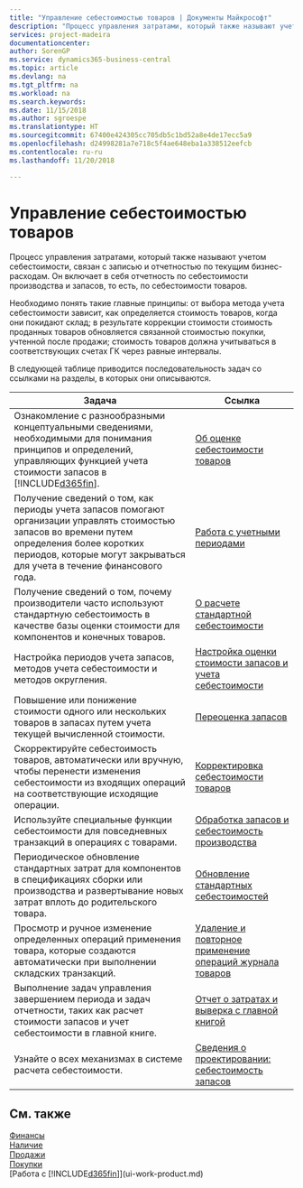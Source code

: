 ```yaml
---
title: "Управление себестоимостью товаров | Документы Майкрософт"
description: "Процесс управления затратами, который также называют учетом себестоимости, связан с записью и отчетностью по текущим бизнес-расходам. Он включает в себя отчетность по себестоимости производства и запасов, то есть, по себестоимости товаров."
services: project-madeira
documentationcenter: 
author: SorenGP
ms.service: dynamics365-business-central
ms.topic: article
ms.devlang: na
ms.tgt_pltfrm: na
ms.workload: na
ms.search.keywords: 
ms.date: 11/15/2018
ms.author: sgroespe
ms.translationtype: HT
ms.sourcegitcommit: 67400e424305cc705db5c1bd52a8e4de17ecc5a9
ms.openlocfilehash: d24998281a7e718c5f4ae648eba1a338512eefcb
ms.contentlocale: ru-ru
ms.lasthandoff: 11/20/2018

---
```

# <a name="managing-inventory-costs"></a>Управление себестоимостью товаров
Процесс управления затратами, который также называют учетом себестоимости, связан с записью и отчетностью по текущим бизнес-расходам. Он включает в себя отчетность по себестоимости производства и запасов, то есть, по себестоимости товаров.   

Необходимо понять такие главные принципы: от выбора метода учета себестоимости зависит, как определяется стоимость товаров, когда они покидают склад; в результате коррекции стоимости стоимость проданных товаров обновляется связанной стоимостью покупки, учтенной после продажи; стоимость товаров должна учитываться в соответствующих счетах ГК через равные интервалы.

В следующей таблице приводится последовательность задач со ссылками на разделы, в которых они описываются.

|**Задача**|**Ссылка**|  
|------------|-------------|  
|Ознакомление с разнообразными концептуальными сведениями, необходимыми для понимания принципов и определений, управляющих функцией учета стоимости запасов в [!INCLUDE[d365fin](includes/d365fin_md.md)].|[Об оценке себестоимости товаров](finance-learn-about-costing.md)|  
|Получение сведений о том, как периоды учета запасов помогают организации управлять стоимостью запасов во времени путем определения более коротких периодов, которые могут закрываться для учета в течение финансового года.|[Работа с учетными периодами](finance-how-to-work-with-inventory-periods.md)|
|Получение сведений о том, почему производители часто используют стандартную себестоимость в качестве базы оценки стоимости для компонентов и конечных товаров.|[О расчете стандартной себестоимости](finance-about-calculating-standard-cost.md)|
|Настройка периодов учета запасов, методов учета себестоимости и методов округления.|[Настройка оценки стоимости запасов и учета себестоимости](finance-set-up-inventory-valuation-and-costing.md)|
|Повышение или понижение стоимости одного или нескольких товаров в запасах путем учета текущей вычисленной стоимости.|[Переоценка запасов](inventory-how-revalue-inventory.md)|
|Скорректируйте себестоимость товаров, автоматически или вручную, чтобы перенести изменения себестоимости из входящих операций на соответствующие исходящие операции.|[Корректировка себестоимости товаров](inventory-how-adjust-item-costs.md)|
|Используйте специальные функции себестоимости для повседневных транзакций в операциях с товарами.|[Обработка запасов и себестоимость производства](finance-handle-inventory-and-manufacturing-costs.md)|  
|Периодическое обновление стандартных затрат для компонентов в спецификациях сборки или производства и развертывание новых затрат вплоть до родительского товара.|[Обновление стандартных себестоимостей](finance-how-to-update-standard-costs.md)|
|Просмотр и ручное изменение определенных операций применения товара, которые создаются автоматически при выполнении складских транзакций.|[Удаление и повторное применение операций журнала товаров](finance-how-to-remove-and-reapply-item-entries.md)|
|Выполнение задач управления завершением периода и задач отчетности, таких как расчет стоимости запасов и учет себестоимости в главной книге.|[Отчет о затратах и выверка с главной книгой](finance-report-costs-and-reconcile-with-the-general-ledger.md)|
|Узнайте о всех механизмах в системе расчета себестоимости.|[Сведения о проектировании: себестоимость запасов](design-details-inventory-costing.md)|  

## <a name="see-also"></a>См. также  
 [Финансы](finance.md)  
 [Наличие](inventory-manage-inventory.md)   
 [Продажи](sales-manage-sales.md)   
 [Покупки](purchasing-manage-purchasing.md)  
 [Работа с [!INCLUDE[d365fin](includes/d365fin_md.md)]](ui-work-product.md)

